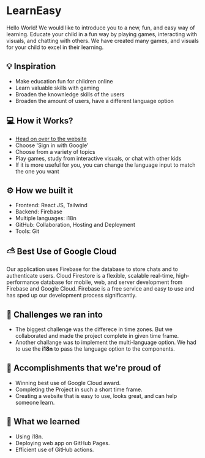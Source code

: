 # LearnEasy

Hello World! We would like to introduce you to a new, fun, and easy way of learning. Educate your child in a fun way by playing games, interacting with visuals, and chatting with others. We have created many games, and visuals for your child to excel in their learning.

## 💡 Inspiration

- Make education fun for children online
- Learn valuable skills with gaming
- Broaden the knownledge skills of the users
- Broaden the amount of users, have a different language option

## 💻 How it Works?

- [Head on over to the website](https://learn-easy.vercel.app/)
- Choose 'Sign in with Google'
- Choose from a variety of topics
- Play games, study from interactive visuals, or chat with other kids
- If it is more useful for you, you can change the language input to match the one you want

## ⚙️ How we built it

- Frontend: React JS, Tailwind
- Backend: Firebase
- Multiple languages: i18n
- GitHub: Collaboration, Hosting and Deployment
- Tools: Git

## ⛅ Best Use of Google Cloud

Our application uses Firebase for the database to store chats and to authenticate users. Cloud Firestore is a flexible, scalable real-time, high-performance database for mobile, web, and server development from Firebase and Google Cloud. Firebase is a free service and easy to use and has sped up our development process significantly.

## 🧠 Challenges we ran into

- The biggest challenge was the differece in time zones. But we collaborated and made the project complete in given time frame.
- Another challange was to implement the multi-language option. We had to use the **i18n** to pass the language option to the components.

## 🏅 Accomplishments that we're proud of

- Winning best use of Google Cloud award.
- Completing the Project in such a short time frame.
- Creating a website that is easy to use, looks great, and can help someone learn.

## 📖 What we learned

- Using i18n.
- Deploying web app on GitHub Pages.
- Efficient use of GitHub actions.
